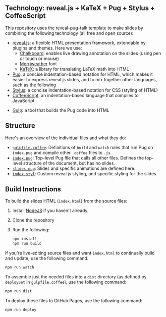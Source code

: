 <!--Fill in the following with your talk details (if desired).

# Talk:

This repository contains slides for our talk...

## [View Slides](https://...github.io/)

[![Title slide](title_slide.jpg)](https://...github.io/)
-->

## Technology: reveal.js + KaTeX + Pug + Stylus + CoffeeScript <!--+ [SVG Tiler] + [SVG.js]-->

This repository uses the
[reveal-pug-talk template](https://github.com/edemaine/reveal-pug-talk)
to make slides by combining the following technology (all free and open source):

* [reveal.js](https://revealjs.com/): a flexible HTML presentation framework,
  extendable by plugins and themes.  Here we use:
  * [Chalkboard](https://github.com/rajgoel/reveal.js-plugins/tree/master/chalkboard):
    enables live drawing annotation on the slides (using pen or touch or mouse)
  * [Merriweather](https://fonts.google.com/specimen/Merriweather) font
  * [KaTeX](https://katex.org): a library for translating LaTeX math into HTML
* [Pug](https://pugjs.org/): a concise indentation-based notation for HTML,
  which makes it easier to express reveal.js slides,
  and to mix together other languages, such as the following
* [Stylus](https://stylus-lang.com/): a concise indentation-based notation
  for CSS (styling of HTML)
* [CoffeeScript](https://coffeescript.org/): an indentation-based language
  that compiles to JavaScript
<!--
* [SVG Tiler](https://github.com/edemaine/svgtiler):
  a library for converting ASCII art in slides into high-quality SVG graphics
* [SVG.js](https://svgdotjs.github.io/):
  a library that makes it easy to add animations to SVG drawings
  (including those made by SVG Tiler)
-->
* [Gulp](https://gulpjs.com/): a tool that builds the Pug code into HTML

## Structure

Here's an overview of the individual files and what they do:

* [`gulpfile.coffee`](gulpfile.coffee): Definitions of `build` and `watch`
  rules that run Pug on `index.pug` and compile other `.coffee` files to `.js`.
* [`index.pug`](index.pug): Top-level Pug file that calls all other files.
  Defines the top-level structure of the document, but has no slides.
* [`slides.pug`](slides.pug): Slides and specific animations are defined here.
* [`index.styl`](index.styl): Custom reveal.js styling,
  and specific styling for the slides.

<!-- Add any .coffee, images, etc. files here, if desired -->

## Build Instructions

To build the slides HTML (`index.html`) from the source files:

1. Install [NodeJS](https://nodejs.org/) if you haven't already.
2. Clone the repository
3. Run the following:

   ```sh
   npm install
   npm run build
   ```

If you're live-editing source files and want `index.html` to continually build
and update, use the following command:

```sh
npm run watch
```

To assemble just the needed files into a `dist` directory
(as defined by `deploySet` in `gulpfile.coffee`),
use the following command:

```sh
npm run dist
```

To deploy these files to GitHub Pages, use the following command:

```sh
npm run deploy
```
